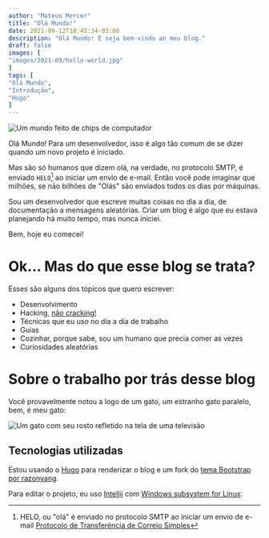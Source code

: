 ```yaml
---
author: "Mateus Mercer"
title: "Olá Mundo!"
date: 2021-09-12T18:45:34-03:00
description: "Olá Mundo! E seja bem-vindo ao meu blog."
draft: false
images: [
"images/2021-09/hello-world.jpg"
]
tags: [
"Olá Mundo",
"Introdução",
"Hugo"
]
---
```


![Um mundo feito de chips de computador](/images/2021-09/hello-world.jpg#center "Um mundo feito de chips. Fonte: [Internet Archive <3](https://archive.org/details/80_Microcomputing_Issue_23_1981-11_1001001_US/mode/2up)")

Olá Mundo! Para um desenvolvedor, isso é algo tão comum de se dizer quando um novo projeto é iniciado.

Mas são só humanos que dizem olá, na verdade, no protocolo SMTP, é enviado `HELO`[^1] ao iniciar um envio de e-mail.
Então você pode imaginar que milhões, se não bilhões de "Olás" são enviados todos os dias por máquinas.

[^1]: HELO, ou "olá" é enviado no protocolo SMTP ao iniciar um envio de e-mail [Protocolo de Transferência de Correio Simples](https://pt.wikipedia.org/wiki/Simple_Mail_Transfer_Protocol)

Sou um desenvolvedor que escreve muitas coisas no dia a dia, de documentação a mensagens aleatórias.
Criar um blog é algo que eu estava planejando há muito tempo, mas nunca iniciei.

Bem, hoje eu comecei!

# Ok... Mas do que esse blog se trata?

Esses são alguns dos tópicos que quero escrever:
* Desenvolvimento
* Hacking, [não cracking!](http://www.catb.org/hacker-emblem/)
* Técnicas que eu uso no dia a dia de trabalho
* Guias
* Cozinhar, porque sabe, sou um humano que precia comer as vezes
* Curiosidades aleatórias

# Sobre o trabalho por trás desse blog

Você provavelmente notou a logo de um gato, um estranho gato paralelo, bem, é meu gato:

![Um gato com seu rosto refletido na tela de uma televisão](/images/2021-09/pinky.png#center "Um gato com seu rosto refletido na tela de uma televisão")

## Tecnologias utilizadas

Estou usando o [Hugo](https://gohugo.io/) para renderizar o blog e um fork do [tema Bootstrap por razonyang](https://github.com/razonyang/hugo-theme-bootstrap).

Para editar o projeto, eu uso [Intellij](https://www.jetbrains.com/idea/) com [Windows subsystem for Linux](https://docs.microsoft.com/en-us/windows/wsl/install-win10).
